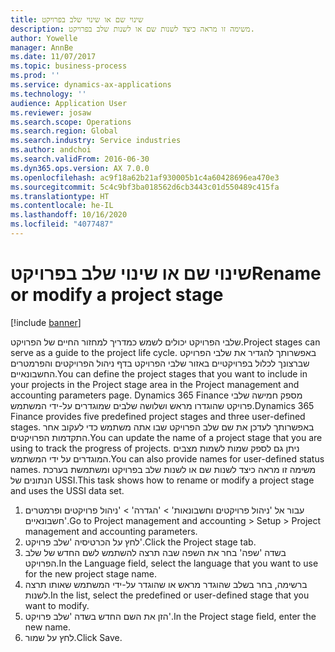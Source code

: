 ```yaml
---
title: שינוי שם או שינוי שלב בפרויקט
description: משימה זו מראה כיצד לשנות שם או לשנות שלב בפרויקט.
author: Yowelle
manager: AnnBe
ms.date: 11/07/2017
ms.topic: business-process
ms.prod: ''
ms.service: dynamics-ax-applications
ms.technology: ''
audience: Application User
ms.reviewer: josaw
ms.search.scope: Operations
ms.search.region: Global
ms.search.industry: Service industries
ms.author: andchoi
ms.search.validFrom: 2016-06-30
ms.dyn365.ops.version: AX 7.0.0
ms.openlocfilehash: ac9f18a62b21af930005b1c4a60428696ea470e3
ms.sourcegitcommit: 5c4c9bf3ba018562d6cb3443c01d550489c415fa
ms.translationtype: HT
ms.contentlocale: he-IL
ms.lasthandoff: 10/16/2020
ms.locfileid: "4077487"
---
```

# <a name="rename-or-modify-a-project-stage"></a><span data-ttu-id="a909d-103">שינוי שם או שינוי שלב בפרויקט</span><span class="sxs-lookup"><span data-stu-id="a909d-103">Rename or modify a project stage</span></span>

[!include [banner](../../includes/banner.md)]

<span data-ttu-id="a909d-104">שלבי הפרויקט יכולים לשמש כמדריך למחזור החיים של הפרויקט.</span><span class="sxs-lookup"><span data-stu-id="a909d-104">Project stages can serve as a guide to the project life cycle.</span></span> <span data-ttu-id="a909d-105">באפשרותך להגדיר את שלבי הפרויקט שברצונך לכלול בפרויקטיים באזור שלבי הפרויקט בדף ניהול הפרויקטים והפרמטרים החשבונאיים.</span><span class="sxs-lookup"><span data-stu-id="a909d-105">You can define the project stages that you want to include in your projects in the Project stage area in the Project management and accounting parameters page.</span></span> <span data-ttu-id="a909d-106">Dynamics 365 Finance מספק חמישה שלבי פרויקט שהוגדרו מראש ושלושה שלבים שמוגדרים על-ידי המשתמש.</span><span class="sxs-lookup"><span data-stu-id="a909d-106">Dynamics 365 Finance provides five predefined project stages and three user-defined stages.</span></span> <span data-ttu-id="a909d-107">באפשרותך לעדכן את שם שלב הפרויקט שבו אתה משתמש כדי לעקוב אחר התקדמות הפרויקטים.</span><span class="sxs-lookup"><span data-stu-id="a909d-107">You can update the name of a project stage that you are using to track the progress of projects.</span></span> <span data-ttu-id="a909d-108">ניתן גם לספק שמות לשמות מצבים המוגדרים על ידי המשתמש.</span><span class="sxs-lookup"><span data-stu-id="a909d-108">You can also provide names for user-defined status names.</span></span> <span data-ttu-id="a909d-109">משימה זו מראה כיצד לשנות שם או לשנות שלב בפרויקט ומשתמשת בערכת הנתונים של USSI.</span><span class="sxs-lookup"><span data-stu-id="a909d-109">This task shows how to rename or modify a project stage and uses the USSI data set.</span></span>

1. <span data-ttu-id="a909d-110">עבור אל 'ניהול פרויקטים וחשבונאות' > 'הגדרה' > 'ניהול פרויקטים ופרמטרים חשבונאיים'.</span><span class="sxs-lookup"><span data-stu-id="a909d-110">Go to Project management and accounting > Setup > Project management and accounting parameters.</span></span>
2. <span data-ttu-id="a909d-111">לחץ על הכרטיסיה 'שלב פרויקט'.</span><span class="sxs-lookup"><span data-stu-id="a909d-111">Click the Project stage tab.</span></span>
3. <span data-ttu-id="a909d-112">בשדה 'שפה' בחר את השפה שבה תרצה להשתמש לשם החדש של שלב הפרויקט.</span><span class="sxs-lookup"><span data-stu-id="a909d-112">In the Language field, select the language that you want to use for the new project stage name.</span></span>
4. <span data-ttu-id="a909d-113">ברשימה, בחר בשלב שהוגדר מראש או שהוגדר על-ידי המשתמש שאותו תרצה לשנות.</span><span class="sxs-lookup"><span data-stu-id="a909d-113">In the list, select the predefined or user-defined stage that you want to modify.</span></span> 
5. <span data-ttu-id="a909d-114">הזן את השם החדש בשדה 'שלב פרויקט'.</span><span class="sxs-lookup"><span data-stu-id="a909d-114">In the Project stage field, enter the new name.</span></span>
6. <span data-ttu-id="a909d-115">לחץ על שמור.</span><span class="sxs-lookup"><span data-stu-id="a909d-115">Click Save.</span></span>
